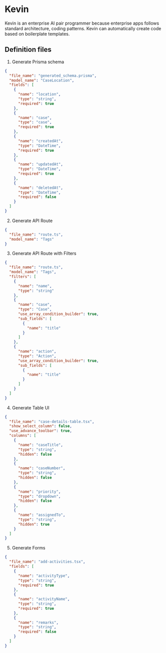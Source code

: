 # Kevin

Kevin is an enterprise AI pair programmer because enterprise apps follows standard architecture, coding patterns. Kevin can automatically create code based on boilerplate templates.

## Definition files

1. Generate Prisma schema

```json
{
  "file_name": "generated_schema.prisma",
  "model_name": "CaseLocation",
  "fields": [
    {
      "name": "location",
      "type": "string",
      "required": true
    },
    {
      "name": "case",
      "type": "case",
      "required": true
    },
    {
      "name": "createdAt",
      "type": "DateTime",
      "required": true
    },
    {
      "name": "updatedAt",
      "type": "DateTime",
      "required": true
    },
    {
      "name": "deletedAt",
      "type": "DateTime",
      "required": false
    }
  ]
}
```

2. Generate API Route

```json
{
  "file_name": "route.ts",
  "model_name": "Tags"
}
```

3. Generate API Route with Filters

```json
{
  "file_name": "route.ts",
  "model_name": "Tags",
  "filters": [
    {
      "name": "name",
      "type": "string"
    },
    {
      "name": "case",
      "type": "Case",
      "use_array_condition_builder": true,
      "sub_fields": [
        {
          "name": "title"
        }
      ]
    },
    {
      "name": "action",
      "type": "Action",
      "use_array_condition_builder": true,
      "sub_fields": [
        {
          "name": "title"
        }
      ]
    }
  ]
}
```

4. Generate Table UI

```json
{
  "file_name": "case-details-table.tsx",
  "show_select_column": false,
  "use_advance_toolbar": true,
  "columns": [
    {
      "name": "caseTitle",
      "type": "string",
      "hidden": false
    },
    {
      "name": "caseNumber",
      "type": "string",
      "hidden": false
    },
    {
      "name": "priority",
      "type": "dropdown",
      "hidden": false
    },
    {
      "name": "assignedTo",
      "type": "string",
      "hidden": true
    }
  ]
}
```

5. Generate Forms

```json
{
  "file_name": "add-activities.tsx",
  "fields": [
    {
      "name": "activityType",
      "type": "string",
      "required": true
    },
    {
      "name": "activityName",
      "type": "string",
      "required": true
    },
    {
      "name": "remarks",
      "type": "string",
      "required": false
    }
  ]
}
```
